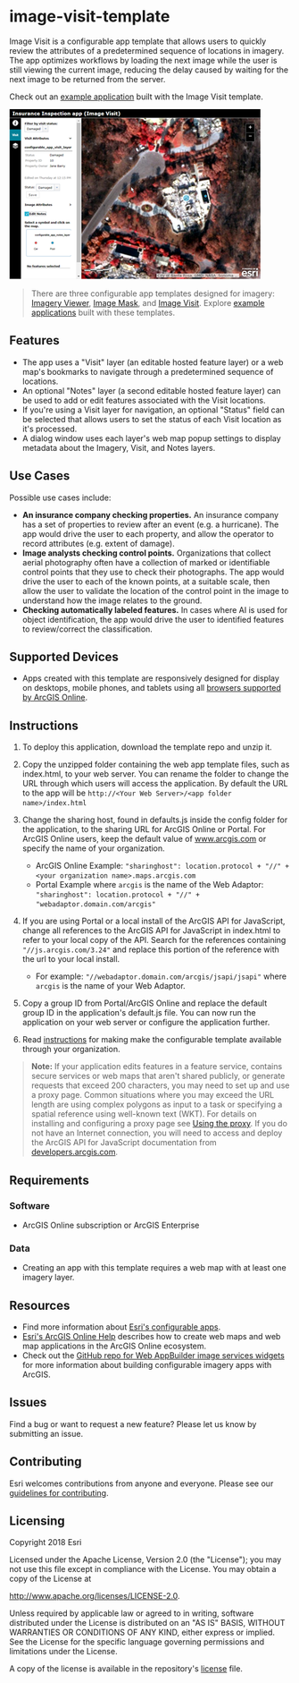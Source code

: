 # image-visit-template
Image Visit is a configurable app template that allows users to quickly review the attributes of a predetermined sequence of locations in imagery. The app optimizes workflows by loading the next image while the user is still viewing the current image, reducing the delay caused by waiting for the next image to be returned from the server. 

Check out an [example application](https://www.arcgis.com/apps/ImageVisit/index.html?appid=c092e2e099194c609350c0976540800f) built with the Image Visit template.

![App](ImageVisit.png)

>There are three configurable app templates designed for imagery: [Imagery Viewer](https://github.com/Esri/imagery-viewer-template), [Image Mask](https://github.com/Esri/image-change-detection-template), and [Image Visit](https://github.com/Esri/image-visit-template/). Explore [example applications](http://arcgis.maps.arcgis.com/apps/MinimalGallery/index.html?appid=7207e9505d3e4cd4bf33e81c57190d1d) built with these templates. 

## Features
* The app uses a "Visit" layer (an editable hosted feature layer) or a web map's bookmarks to navigate through a predetermined sequence of locations.
* An optional "Notes" layer (a second editable hosted feature layer) can be used to add or edit features associated with the Visit locations.
* If you're using a Visit layer for navigation, an optional "Status" field can be selected that allows users to set the status of each Visit location as it's processed.
* A dialog window uses each layer's web map popup settings to display metadata about the Imagery, Visit, and Notes layers.
## Use Cases
Possible use cases include:
* __An insurance company checking properties.__ An insurance company has a set of properties to review after an event (e.g. a hurricane). The app would drive the user to each property, and allow the operator to record attributes (e.g. extent of damage).
* __Image analysts checking control points.__ Organizations that collect aerial photography often have a collection of marked or identifiable control points that they use to check their photographs. The app would drive the user to each of the known points, at a suitable scale, then allow the user to validate the location of the control point in the image to understand how the image relates to the ground. 
* __Checking automatically labeled features.__ In cases where AI is used for object identification, the app would drive the user to identified features to review/correct the classification.
## Supported Devices
* Apps created with this template are responsively designed for display on desktops, mobile phones, and tablets  using all [browsers supported by ArcGIS Online](http://doc.arcgis.com/en/arcgis-online/reference/browsers.htm).

## Instructions
1. To deploy this application, download the template repo and unzip it.
2. Copy the unzipped folder containing the web app template files, such as index.html, to your web server. You can rename the folder to change the URL through which users will access the application. By default the URL to the app will be `http://<Your Web Server>/<app folder name>/index.html`
3. Change the sharing host, found in defaults.js inside the config folder for the application, to the sharing URL for ArcGIS Online or Portal. For ArcGIS Online users, keep the default value of www.arcgis.com or specify the name of your organization.

	- ArcGIS Online Example:  `"sharinghost": location.protocol + "//" + <your organization name>.maps.arcgis.com`
	- Portal Example where `arcgis` is the name of the Web Adaptor: `"sharinghost": location.protocol + "//" + "webadaptor.domain.com/arcgis"`

4. If you are using Portal or a local install of the ArcGIS API for JavaScript, change all references to the ArcGIS API for JavaScript in index.html to refer to your local copy of the API. Search for the references containing `"//js.arcgis.com/3.24"` and replace this portion of the reference with the url to your local install.

	- For example: `"//webadaptor.domain.com/arcgis/jsapi/jsapi"` where `arcgis` is the name of your Web Adaptor.

5. Copy a group ID from Portal/ArcGIS Online and replace the default group ID in the application's default.js file. You can now run the application on your web server or configure the application further.

6. Read [instructions](https://doc.arcgis.com/en/arcgis-online/create-maps/create-app-templates.htm#ESRI_SECTION1_FBEEDC333D2A4765BA3F807B50AD558A) for making make the configurable template available through your organization.

> **Note:** If your application edits features in a feature service, contains secure services or web maps that aren't shared publicly, or generate requests that exceed 200 characters, you may need to set up and use a proxy page. Common situations where you may exceed the URL length are using complex polygons as input to a task or specifying a spatial reference using well-known text (WKT). For details on installing and configuring a proxy page see [Using the proxy](https://developers.arcgis.com/javascript/jshelp/ags_proxy.html). If you do not have an Internet connection, you will need to access and deploy the ArcGIS API for JavaScript documentation from [developers.arcgis.com](https://developers.arcgis.com/).

## Requirements
### Software
* ArcGIS Online subscription or ArcGIS Enterprise

### Data
* Creating an app with this template requires a web map with at least one imagery layer. 

## Resources
* Find more information about [Esri's configurable apps](http://www.esri.com/software/configurable-apps).
* [Esri's ArcGIS Online Help](http://resources.arcgis.com/en/help/arcgisonline/) describes how to create web maps and web map applications in the ArcGIS Online ecosystem.
* Check out the [GitHub repo for Web AppBuilder image services widgets](https://github.com/Esri/WAB-Image-Services-Widgets) for more information about building configurable imagery apps with ArcGIS.

## Issues
Find a bug or want to request a new feature?  Please let us know by submitting an issue.

## Contributing
Esri welcomes contributions from anyone and everyone. Please see our [guidelines for contributing](https://github.com/esri/contributing).

## Licensing
Copyright 2018 Esri

Licensed under the Apache License, Version 2.0 (the "License"); you may not use this file except in compliance with the License. You may obtain a copy of the License at 

http://www.apache.org/licenses/LICENSE-2.0. 

Unless required by applicable law or agreed to in writing, software distributed under the License is distributed on an "AS IS" BASIS, WITHOUT WARRANTIES OR CONDITIONS OF ANY KIND, either express or implied. See the License for the specific language governing permissions and limitations under the License.

A copy of the license is available in the repository's [license](LICENSE) file.



